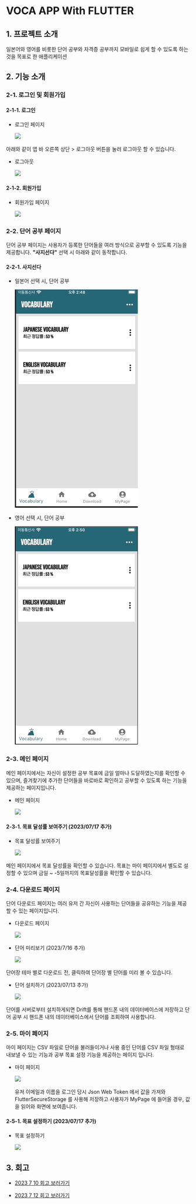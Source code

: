 # VOCA APP With FLUTTER



## 1. 프로젝트 소개

일본어와 영어를 비롯한 단어 공부와 자격증 공부까지 모바일로 쉽게 할 수 있도록 하는 것을 목표로 한 애플리케이션


## 2. 기능 소개

### 2-1. 로그인 및 회원가입


#### 2-1-1. 로그인

- 로그인 페이지

  <image src="https://github.com/092600/Voca_App/blob/master/%EC%9D%B4%EB%AF%B8%EC%A7%80/Login%20Page.gif">

아래와 같이 앱 바 오른쪽 상단 > 로그아웃 버튼을 눌러 로그아웃 할 수 있습니다.

- 로그아웃

  <image src="https://github.com/092600/Voca_App/blob/master/%EC%9D%B4%EB%AF%B8%EC%A7%80/logout.gif">

#### 2-1-2. 회원가입

- 회원가입 페이지

  <image src="https://github.com/092600/Voca_App/blob/master/%EC%9D%B4%EB%AF%B8%EC%A7%80/SignUp%20Page.gif">



### 2-2. 단어 공부 페이지

단어 공부 페이지는 사용자가 등록한 단어들을 여러 방식으로 공부할 수 있도록 기능을 제공합니다. 
**"사지선다"** 선택 시 아래와 같이 동작합니다.

#### 2-2-1. 사지선다

- 일본어 선택 시, 단어 공부

  ![](https://github.com/092600/Voca_App/blob/master/%EC%9D%B4%EB%AF%B8%EC%A7%80/%EC%9D%BC%EB%B3%B8%EC%96%B4%20%EB%8B%A8%EC%96%B4%20%EA%B3%B5%EB%B6%80.gif)


- 영어 선택 시, 단어 공부

  ![](https://github.com/092600/Voca_App/blob/master/%EC%9D%B4%EB%AF%B8%EC%A7%80/%EC%98%81%EC%96%B4%20%EB%8B%A8%EC%96%B4%20%EA%B3%B5%EB%B6%80.gif)
    


### 2-3. 메인 페이지

메인 페이지에서는 자신이 설정한 공부 목표에 금일 얼마나 도달하였는지를 확인할 수 있으며, 즐겨찾기에 추가한 단어들을 바로바로 확인하고 공부할 수 있도록 하는 기능을 제공하는 페이지입니다.

- 메인 페이지

  <image src="https://github.com/092600/Voca_App/blob/master/%EC%9D%B4%EB%AF%B8%EC%A7%80/Home%20Page.gif">

#### 2-3-1. 목표 달성률 보여주기 (2023/07/17 추가)

- 목표 달성률 보여주기

  <image src="https://github.com/092600/Voca_App/blob/master/%EC%9D%B4%EB%AF%B8%EC%A7%80/%EB%AA%A9%ED%91%9C%20%EB%8B%AC%EC%84%B1%EB%A5%A0%20%ED%99%95%EC%9D%B8%ED%95%98%EA%B8%B0.gif">

메인 페이지에서 목표 달성률을 확인할 수 있습니다. 목표는 마이 페이지에서 별도로 설정할 수 있으며 금일 ~ -5일까지의 목표달성률을 확인할 수 있습니다.

### 2-4. 다운로드 페이지

단어 다운로드 페이지는 여러 유저 간 자신이 사용하는 단어들을 공유하는 기능을 제공할 수 있는 페이지입니다.

- 다운로드 페이지

   <image src="https://github.com/092600/Voca_App/blob/master/%EC%9D%B4%EB%AF%B8%EC%A7%80/Download%20Page.gif">

- 단어 미리보기 (2023/7/16 추가)

  <image src="https://github.com/092600/Voca_App/blob/master/%EC%9D%B4%EB%AF%B8%EC%A7%80/단어 설치하기.gif">

단어장 테마 별로 다운로드 전, 클릭하여 단어장 별 단어를 미리 볼 수 있습니다.

- 단어 설치하기 (2023/07/13 추가)

  <image src="https://github.com/092600/Voca_App/blob/master/%EC%9D%B4%EB%AF%B8%EC%A7%80/단어 설치하기.gif">

단어를 서버로부터 설치하게되면 Drift를 통해 핸드폰 내의 데이터베이스에 저장하고 단어 공부 시 핸드폰 내의 데이터베이스에서 단어를 조회하여 사용합니다.

### 2-5. 마이 페이지

마이 페이지는 CSV 파일로 단어을 불러들이거나 사용 중인 단어를 CSV 파일 형태로 내보낼 수 있는 기능과 공부 목표 설정 기능을 제공하는 페이지 입니다.

- 마이 페이지

  <image src="https://github.com/092600/Voca_App/blob/master/%EC%9D%B4%EB%AF%B8%EC%A7%80/My%20Page.gif">

  유저 이메일과 이름을 로그인 당시 Json Web Token 에서 값을 가져와 FlutterSecureStorage 를 사용해 저장하고 사용자가 MyPage 에 들어올 경우, 값을 읽어와 화면에 보여줍니다.

#### 2-5-1. 목표 설정하기 (2023/07/17 추가)

- 목표 설정하기

  <image src="https://github.com/092600/Voca_App/blob/master/%EC%9D%B4%EB%AF%B8%EC%A7%80/%EB%B3%B4%EC%B9%B4%20%EB%AA%A9%ED%91%9C%20%EC%84%A4%EC%A0%95%ED%95%98%EA%B8%B0.gif">




## 3. 회고

- [2023 7 10 회고 보러가기](https://github.com/092600/Voca_App/blob/master/%ED%9A%8C%EA%B3%A0/2023_07_10_%ED%9A%8C%EA%B3%A0.md)


- [2023 7 12 회고 보러가기](https://github.com/092600/Voca_App/blob/master/%ED%9A%8C%EA%B3%A0/2023_07_12_%ED%9A%8C%EA%B3%A0.md)
